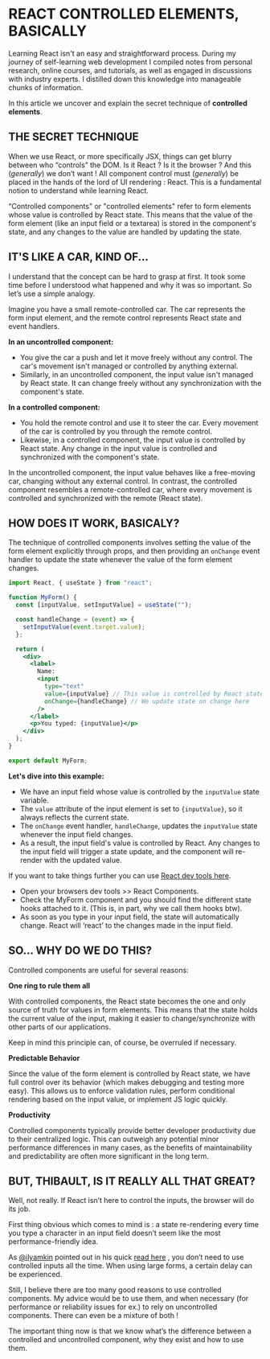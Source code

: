 # REACT CONTROLLED ELEMENTS, BASICALLY

Learning React isn't an easy and straightforward process. During my journey of self-learning web development I compiled notes from personal research, online courses, and tutorials, as well as engaged in discussions with industry experts. I distilled down this knowledge into manageable chunks of information.

In this article we uncover and explain the secret technique of **controlled elements**.

## THE SECRET TECHNIQUE

When we use React, or more specifically JSX, things can get blurry between who “controls” the DOM. Is it React ? Is it the browser ? And this (_generally_) we don’t want ! All component control must (_generally_) be placed in the hands of the lord of UI rendering : React. This is a fundamental notion to understand while learning React.

“Controlled components" or "controlled elements" refer to form elements whose value is controlled by React state. This means that the value of the form element (like an input field or a textarea) is stored in the component's state, and any changes to the value are handled by updating the state.

## IT'S LIKE A CAR, KIND OF...

I understand that the concept can be hard to grasp at first. It took some time before I understood what happened and why it was so important. So let’s use a simple analogy.

Imagine you have a small remote-controlled car. The car represents the form input element, and the remote control represents React state and event handlers.

**In an uncontrolled component:**

- You give the car a push and let it move freely without any control. The car's movement isn't managed or controlled by anything external.
- Similarly, in an uncontrolled component, the input value isn't managed by React state. It can change freely without any synchronization with the component's state.

**In a controlled component:**

- You hold the remote control and use it to steer the car. Every movement of the car is controlled by you through the remote control.
- Likewise, in a controlled component, the input value is controlled by React state. Any change in the input value is controlled and synchronized with the component's state.

In the uncontrolled component, the input value behaves like a free-moving car, changing without any external control. In contrast, the controlled component resembles a remote-controlled car, where every movement is controlled and synchronized with the remote (React state).

## HOW DOES IT WORK, BASICALY?

The technique of controlled components involves setting the value of the form element explicitly through props, and then providing an `onChange` event handler to update the state whenever the value of the form element changes.

```jsx
import React, { useState } from "react";

function MyForm() {
  const [inputValue, setInputValue] = useState("");

  const handleChange = (event) => {
    setInputValue(event.target.value);
  };

  return (
    <div>
      <label>
        Name:
        <input
          type="text"
          value={inputValue} // This value is controlled by React state
          onChange={handleChange} // We update state on change here
        />
      </label>
      <p>You typed: {inputValue}</p>
    </div>
  );
}

export default MyForm;
```

**Let's dive into this example:**

- We have an input field whose value is controlled by the `inputValue` state variable.
- The `value` attribute of the input element is set to `{inputValue}`, so it always reflects the current state.
- The `onChange` event handler, `handleChange`, updates the `inputValue` state whenever the input field changes.
- As a result, the input field's value is controlled by React. Any changes to the input field will trigger a state update, and the component will re-render with the updated value.

If you want to take things further you can use [React dev tools here](https://react.dev/learn/react-developer-tools).

- Open your browsers dev tools >> React Components.
- Check the MyForm component and you should find the different state hooks attached to it. (This is, in part, why we call them hooks btw).
- As soon as you type in your input field, the state will automatically change. React will ‘react’ to the changes made in the input field.

## SO… WHY DO WE DO THIS?

Controlled components are useful for several reasons:

**One ring to rule them all**

With controlled components, the React state becomes the one and only source of truth for values in form elements. This means that the state holds the current value of the input, making it easier to change/synchronize with other parts of our applications.

Keep in mind this principle can, of course, be overruled if necessary.

**Predictable Behavior**

Since the value of the form element is controlled by React state, we have full control over its behavior (which makes debugging and testing more easy). This allows us to enforce validation rules, perform conditional rendering based on the input value, or implement JS logic quickly.

**Productivity**

Controlled components typically provide better developer productivity due to their centralized logic. This can outweigh any potential minor performance differences in many cases, as the benefits of maintainability and predictability are often more significant in the long term.

## BUT, THIBAULT, IS IT REALLY ALL THAT GREAT?

Well, not really. If React isn’t here to control the inputs, the browser will do its job.

First thing obvious which comes to mind is : a state re-rendering every time you type a character in an input field doesn’t seem like the most performance-friendly idea.

As [@ilyamkin](https://twitter.com/ilyamkin?lang=fr) pointed out in his quick [read here](https://hackernoon.com/you-might-not-need-controlled-components-fy1g360o) , you don’t need to use controlled inputs all the time. When using large forms, a certain delay can be experienced.

Still, I believe there are too many good reasons to use controlled components. My advice would be to use them, and when necessary (for performance or reliability issues for ex.) to rely on uncontrolled components. There can even be a mixture of both !

The important thing now is that we know what’s the difference between a controlled and uncontrolled component, why they exist and how to use them.
